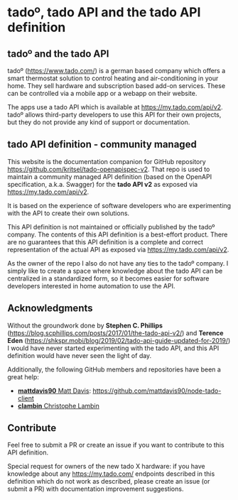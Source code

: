 # tado&ordm;, tado API and the tado API definition

## tado&ordm; and the tado API

tado&ordm; (https://www.tado.com/) is a german based company which offers a smart thermostat solution
to control heating and air-conditioning in your home. 
They sell hardware and subscription based add-on services.
These can be controlled via a mobile app or a webapp on their website.

The apps use a tado API which is available at https://my.tado.com/api/v2.
tado&ordm; allows third-party developers to use this API for their own projects,
but they do not provide any kind of support or documentation.

## tado API definition - community managed

This website is the documentation companion for GitHub repository https://github.com/kritsel/tado-openapispec-v2.
That repo is used to maintain a community managed API definition (based on the OpenAPI specification, a.k.a. Swagger)
for the **tado API v2** as exposed via https://my.tado.com/api/v2.

It is based on the experience of software developers who are experimenting
with the API to create their own solutions.

This API definition is not maintained or officially published by the tado&ordm; company.
The contents of this API definition is a best-effort product.
There are no guarantees that this API definition is a complete and
correct representation of the actual API as exposed via https://my.tado.com/api/v2.

As the owner of the repo I also do not have any ties to the tado&ordm; company. 
I simply like to create a space where knowledge about the tado API can be centralized in a standardized form,
so it becomes easier for software developers interested in home automation to use the API.

## Acknowledgments
Without the groundwork done by **Stephen C. Phillips**
(https://blog.scphillips.com/posts/2017/01/the-tado-api-v2/)
and **Terence Eden** (https://shkspr.mobi/blog/2019/02/tado-api-guide-updated-for-2019/)
I would have never started experimenting with the tado API,
and this API definition would have never seen the light of day.

Additionally, the following GitHub members and repositories have been a great help:
* [**mattdavis90** Matt Davis](https://github.com/mattdavis90): https://github.com/mattdavis90/node-tado-client
* [**clambin** Christophe Lambin](https://github.com/clambin)

## Contribute
Feel free to submit a PR or create an issue if you want to contribute to this
API definition.

Special request for owners of the new tado X hardware: if you have knowledge about any https://my.tado.com/ endpoints
described in this definition which do not work as described, please create an issue (or submit a PR) with
documentation improvement suggestions.
